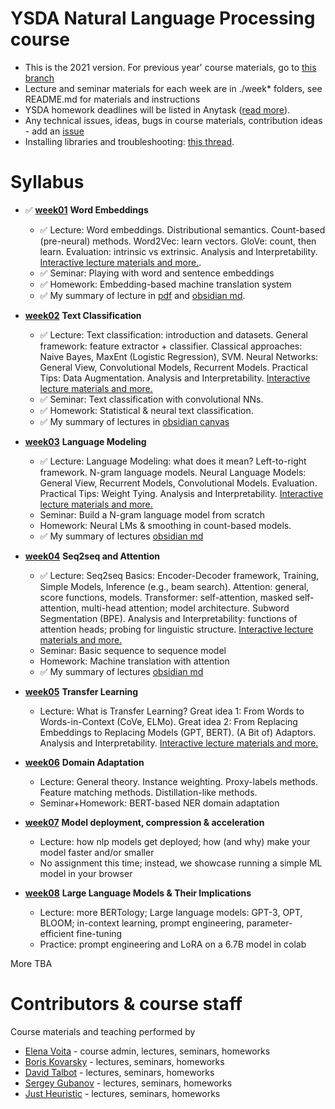 # YSDA Natural Language Processing course
* This is the 2021 version. For previous year' course materials, go to [this branch](https://github.com/yandexdataschool/nlp_course/tree/2020)
* Lecture and seminar materials for each week are in ./week* folders, see README.md for materials and instructions
* YSDA homework deadlines will be listed in Anytask ([read more](https://github.com/yandexdataschool/nlp_course/wiki/Homeworks-and-grading)).
* Any technical issues, ideas, bugs in course materials, contribution ideas - add an [issue](https://github.com/yandexdataschool/nlp_course/issues)
* Installing libraries and troubleshooting: [this thread](https://github.com/yandexdataschool/nlp_course/issues/1).


# Syllabus
- ✅ [__week01__](./week01_embeddings) __Word Embeddings__
  - ✅ Lecture: Word embeddings. Distributional semantics. Count-based (pre-neural) methods. Word2Vec: learn vectors. GloVe: count, then learn. Evaluation: intrinsic vs extrinsic. Analysis and Interpretability. [Interactive lecture materials and more.](https://lena-voita.github.io/nlp_course.html#preview_word_emb).
  - ✅ Seminar: Playing with word and sentence embeddings
  - ✅ Homework: Embedding-based machine translation system
  - ✅ My summary of lecture in [pdf](./week01_embeddings/word_embeddings_summary.pdf) and [obsidian md](https://github.com/Grafit24/Summary-Machine-Learning/blob/bfaff955cd509a1f776e5ace41428b043d7d02fa/NLP/Word%20Embeddings.md).

- [__week02__](./week02_classification) __Text Classification__
  - ✅ Lecture: Text classification: introduction and datasets. General framework: feature extractor + classifier. Classical approaches: Naive Bayes, MaxEnt (Logistic Regression), SVM. Neural Networks: General View, Convolutional Models, Recurrent Models. Practical Tips: Data Augmentation. Analysis and Interpretability. [Interactive lecture materials and more.](https://lena-voita.github.io/nlp_course.html#preview_text_clf)
  - ✅ Seminar: Text classification with convolutional NNs.
  - ✅ Homework: Statistical & neural text classification.
  - ✅ My summary of lectures in [obsidian canvas](https://github.com/Grafit24/Summary-Machine-Learning/blob/bfaff955cd509a1f776e5ace41428b043d7d02fa/NLP/Text%20Classification.canvas)
  
- [__week03__](./week03_lm) __Language Modeling__
  - ✅ Lecture: Language Modeling: what does it mean? Left-to-right framework. N-gram language models. Neural Language Models: General View, Recurrent Models, Convolutional Models. Evaluation. Practical Tips: Weight Tying. Analysis and Interpretability. [Interactive lecture materials and more.](https://lena-voita.github.io/nlp_course.html#preview_lang_models)
  - Seminar: Build a N-gram language model from scratch
  - Homework: Neural LMs & smoothing in count-based models.
  - ✅ My summary of lectures [obsidian md](https://github.com/Grafit24/Summary-Machine-Learning/blob/bfaff955cd509a1f776e5ace41428b043d7d02fa/NLP/Language%20Modeling.md)
  
- [__week04__](./week04_seq2seq) __Seq2seq and Attention__
  - ✅ Lecture: Seq2seq Basics: Encoder-Decoder framework, Training, Simple Models, Inference (e.g., beam search). Attention: general, score functions, models. Transformer: self-attention, masked self-attention, multi-head attention; model architecture. Subword Segmentation (BPE). Analysis and Interpretability: functions of attention heads; probing for linguistic structure. [Interactive lecture materials and more.](https://lena-voita.github.io/nlp_course.html#preview_seq2seq_attn)
  - Seminar: Basic sequence to sequence model
  - Homework: Machine translation with attention
  - ✅ My summary of lectures [obsidian md](https://github.com/Grafit24/Summary-Machine-Learning/blob/bfaff955cd509a1f776e5ace41428b043d7d02fa/NLP/Language%20Modeling.md)
  
- [__week05__](./week05_transfer) __Transfer Learning__
  - Lecture: What is Transfer Learning? Great idea 1: From Words to Words-in-Context (CoVe, ELMo). Great idea 2: From Replacing Embeddings to Replacing Models (GPT, BERT). (A Bit of) Adaptors. Analysis and Interpretability. [Interactive lecture materials and more.](https://lena-voita.github.io/nlp_course.html#preview_transfer)


- [__week06__](./week06_da) __Domain Adaptation__
  - Lecture: General theory. Instance weighting. Proxy-labels methods. Feature matching methods. Distillation-like methods.
  - Seminar+Homework: BERT-based NER domain adaptation
  
- [__week07__](./week07_compression) __Model deployment, compression & acceleration__
  - Lecture: how nlp models get deployed; how (and why) make your model faster and/or smaller
  - No assignment this time; instead, we showcase running a simple ML model in your browser

- [__week08__](./week08_llm) __Large Language Models & Their Implications__
  - Lecture: more BERTology; Large language models: GPT-3, OPT, BLOOM; in-context learning, prompt engineering, parameter-efficient fine-tuning
  - Practice: prompt engineering and LoRA on a 6.7B model in colab

More TBA

# Contributors & course staff
Course materials and teaching performed by
- [Elena Voita](https://lena-voita.github.io) - course admin, lectures, seminars, homeworks
- [Boris Kovarsky](https://github.com/kovarsky) - lectures, seminars, homeworks
- [David Talbot](https://github.com/drt7) - lectures, seminars, homeworks
- [Sergey Gubanov](https://github.com/esgv) - lectures, seminars, homeworks
- [Just Heuristic](https://github.com/justheuristic) - lectures, seminars, homeworks



